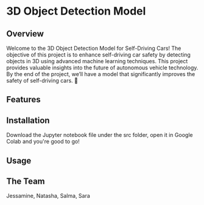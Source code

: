 # 3D Object Detection Model 
## Overview
Welcome to the 3D Object Detection Model for Self-Driving Cars! The objective of this project is to enhance self-driving car safety by detecting objects in 3D using advanced machine learning techniques. This project provides valuable insights into the future of autonomous vehicle technology. By the end of the project, we’ll have a model that significantly improves the safety of self-driving cars. 🚙
## Features
## Installation 
Download the Jupyter notebook file under the src folder, open it in Google Colab and you're good to go!
## Usage
## The Team 
Jessamine, Natasha, Salma, Sara

